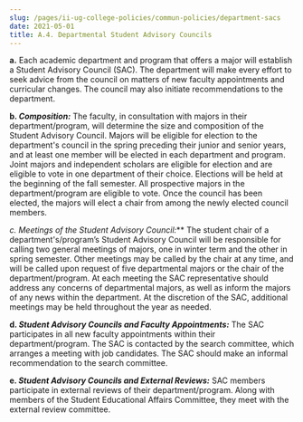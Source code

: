 ```yaml
---
slug: /pages/ii-ug-college-policies/commun-policies/department-sacs
date: 2021-05-01
title: A.4. Departmental Student Advisory Councils
---
```

**a.** Each academic department and program that offers a major will establish a Student Advisory Council (SAC). The department will make every effort to seek advice from the council on matters of new faculty appointments and curricular changes. The council may also initiate recommendations to the department.

**b. *Composition:*** The faculty, in consultation with majors in their department/program, will determine the size and composition of the Student Advisory Council. Majors will be eligible for election to the department's council in the spring preceding their junior and senior years, and at least one member will be elected in each department and program. Joint majors and independent scholars are eligible for election and are eligible to vote in one department of their choice. Elections will be held at the beginning of the fall semester. All prospective majors in the department/program are eligible to vote. Once the council has been elected, the majors will elect a chair from among the newly elected council members.

**c. Meetings of the Student Advisory Council*:*** The student chair of a department's/program’s Student Advisory Council will be responsible for calling two general meetings of majors, one in winter term and the other in spring semester. Other meetings may be called by the chair at any time, and will be called upon request of five departmental majors or the chair of the department/program. At each meeting the SAC representative should address any concerns of departmental majors, as well as inform the majors of any news within the department. At the discretion of the SAC, additional meetings may be held throughout the year as needed.

**d. *Student Advisory Councils and Faculty Appointments:*** The SAC participates in all new faculty appointments within their department/program. The SAC is contacted by the search committee, which arranges a meeting with job candidates. The SAC should make an informal recommendation to the search committee.

**e. *Student Advisory Councils and External Reviews:*** SAC members participate in external reviews of their department/program. Along with members of the Student Educational Affairs Committee, they meet with the external review committee.